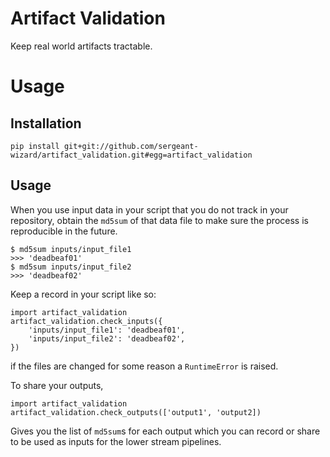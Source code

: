 # Artifact Validation

Keep real world artifacts tractable.

# Usage

## Installation

```
pip install git+git://github.com/sergeant-wizard/artifact_validation.git#egg=artifact_validation
```

## Usage

When you use input data in your script that you do not track in your repository,
obtain the `md5sum` of that data file to make sure the process is reproducible in the future.

```
$ md5sum inputs/input_file1
>>> 'deadbeaf01'
$ md5sum inputs/input_file2
>>> 'deadbeaf02'
```

Keep a record in your script like so:

```
import artifact_validation
artifact_validation.check_inputs({
    'inputs/input_file1': 'deadbeaf01',
    'inputs/input_file2': 'deadbeaf02',
})
```

if the files are changed for some reason a `RuntimeError` is raised.

To share your outputs,

```
import artifact_validation
artifact_validation.check_outputs(['output1', 'output2])
```

Gives you the list of `md5sum`s for each output which you can record or share to be used as inputs for the lower stream pipelines.
